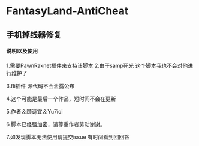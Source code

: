 # FantasyLand-AntiCheat
## 手机掉线器修复
#### 说明以及使用
1.需要PawnRaknet插件来支持该脚本
2.由于samp死光 这个脚本我也不会对他进行维护了

3.fli插件 源代码不会泄露公布

4.这个可能是最后一个作品，短时间不会在更新

5.作者＆顾诗宜＆Yu7ioi

6.脚本已经强加密，请尊重作者劳动谢谢。

7.如发现脚本无法使用请提交issue 有时间看到回回答
